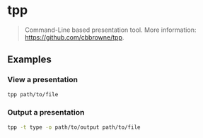 # tpp

> Command-Line based presentation tool. More information: <https://github.com/cbbrowne/tpp>.

## Examples

### View a presentation

```bash
tpp path/to/file
```

### Output a presentation

```bash
tpp -t type -o path/to/output path/to/file
```
